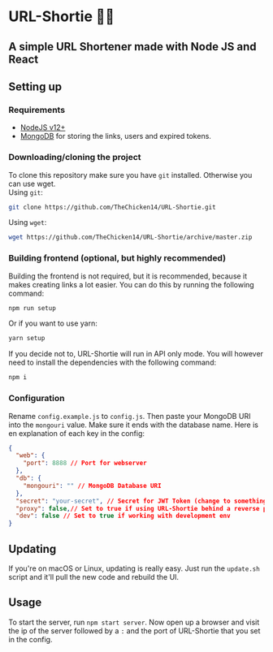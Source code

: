 <p align="center">
    <h1>URL-Shortie 🔗✨</h1>
    <h2>A simple URL Shortener made with Node JS and React</h2>
</p>

## Setting up

### Requirements

- [NodeJS v12+](https://nodejs.org)
- [MongoDB](https://www.mongodb.com/) for storing the links, users and expired tokens.

### Downloading/cloning the project

To clone this repository make sure you have `git` installed. Otherwise you can use wget.
<br />
Using `git`:

```bash
git clone https://github.com/TheChicken14/URL-Shortie.git
```

Using `wget`:

```bash
wget https://github.com/TheChicken14/URL-Shortie/archive/master.zip
```

### Building frontend (optional, but highly recommended)

Building the frontend is not required, but it is recommended, because it makes creating links a lot easier.
You can do this by running the following command:

```bash
npm run setup
```

Or if you want to use yarn:

```bash
yarn setup
```

If you decide not to, URL-Shortie will run in API only mode. You will however need to install the dependencies with the following command:

```bash
npm i
```

### Configuration

Rename `config.example.js` to `config.js`. Then paste your MongoDB URI into the `mongouri` value. Make sure it ends with the database name.
Here is en explanation of each key in the config:
```json 
{
  "web": {
    "port": 8888 // Port for webserver
  },
  "db": {
    "mongouri": "" // MongoDB Database URI
  },
  "secret": "your-secret", // Secret for JWT Token (change to something random)
  "proxy": false,// Set to true if using URL-Shortie behind a reverse proxy
  "dev": false // Set to true if working with development env
}
```

## Updating

If you're on macOS or Linux, updating is really easy. Just run the `update.sh` script and it'll pull the new code and rebuild the UI.

## Usage

To start the server, run `npm start server`. Now open up a browser and visit the ip of the server followed by a `:` and the port of URL-Shortie that you set in the config.
